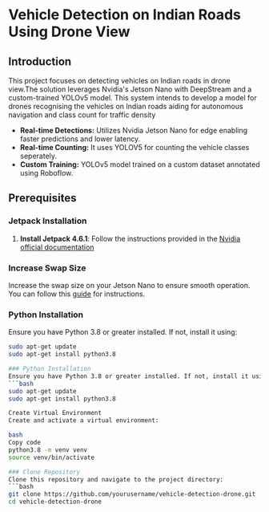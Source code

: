
# Vehicle Detection on Indian Roads Using Drone View 

## Introduction
This project focuses on detecting vehicles on Indian roads in drone view.The solution leverages Nvidia's Jetson Nano with DeepStream and a custom-trained YOLOv5 model. 
This system intends to develop a model for drones recognising the vehicles on Indian roads aiding for autonomous navigation and class count for traffic density
- **Real-time Detections:** Utilizes Nvidia Jetson Nano for edge enabling faster predictions and lower latency.
- **Real-time Counting:** It uses YOLOV5 for counting the vehicle classes seperately.
- **Custom Training:** YOLOv5 model trained on a custom dataset annotated using Roboflow.

## Prerequisites

### Jetpack Installation
1. **Install Jetpack 4.6.1**:
   Follow the instructions provided in the [Nvidia official documentation](https://developer.nvidia.com/embedded/learn/get-started-jetson-nano-devkit)

### Increase Swap Size
Increase the swap size on your Jetson Nano to ensure smooth operation. You can follow this [guide](https://www.forecr.io/blogs/programming/how-to-increase-swap-space-on-jetson-modules) for instructions.

### Python Installation
Ensure you have Python 3.8 or greater installed. If not, install it using:
```bash
sudo apt-get update
sudo apt-get install python3.8

### Python Installation
Ensure you have Python 3.8 or greater installed. If not, install it using:
```bash
sudo apt-get update
sudo apt-get install python3.8

Create Virtual Environment
Create and activate a virtual environment:

bash
Copy code
python3.8 -m venv venv
source venv/bin/activate

### Clone Repository
Clone this repository and navigate to the project directory:
```bash
git clone https://github.com/yourusername/vehicle-detection-drone.git
cd vehicle-detection-drone
